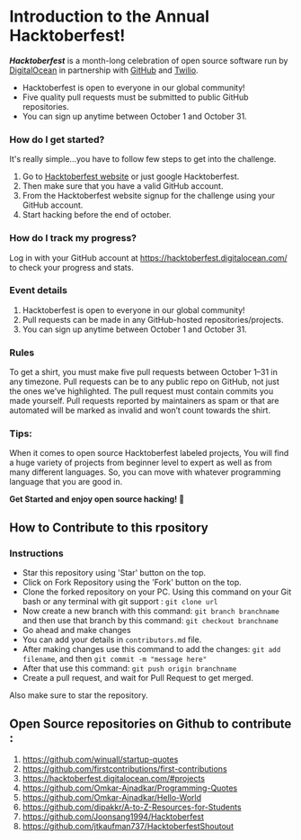 # Introduction to the Annual Hacktoberfest!

**_Hacktoberfest_** is a month-long celebration of open source software run by [DigitalOcean](https://www.digitalocean.com/) in partnership with [GitHub](https://github.com/) and [Twilio](https://www.twilio.com/).

- Hacktoberfest is open to everyone in our global community!
- Five quality pull requests must be submitted to public GitHub repositories.
- You can sign up anytime between October 1 and October 31.

### How do I get started?

It's really simple...you have to follow few steps to get into the challenge.

1. Go to [Hacktoberfest website](https://hacktoberfest.digitalocean.com/) or just google Hacktoberfest.
2. Then make sure that you have a valid GitHub account.
3. From the Hacktoberfest website signup for the challenge using your GitHub account.
4. Start hacking before the end of october.

### How do I track my progress?

Log in with your GitHub account at https://hacktoberfest.digitalocean.com/ to check your progress and stats.

### Event details

1. Hacktoberfest is open to everyone in our global community!
2. Pull requests can be made in any GitHub-hosted repositories/projects.
3. You can sign up anytime between October 1 and October 31.

### Rules

To get a shirt, you must make five pull requests between October 1–31 in any timezone. Pull requests can be to any public repo on GitHub, not just the ones we’ve highlighted. The pull request must contain commits you made yourself. Pull requests reported by maintainers as spam or that are automated will be marked as invalid and won’t count towards the shirt.

### Tips:

When it comes to open source Hacktoberfest labeled projects, You will find a huge variety of projects from beginner level to expert as well as from many different languages. So, you can move with whatever programming language that you are good in.

**Get Started and enjoy open source hacking! :tada:**

## How to Contribute to this rpository

### Instructions

- Star this repository using 'Star' button on the top.
- Click on Fork Repository using the 'Fork' button on the top.
- Clone the forked repository on your PC. Using this command on your Git bash or any terminal with git support : `git clone url`
- Now create a new branch with this command: `git branch branchname` and then use that branch by this command: `git checkout branchname`
- Go ahead and make changes
- You can add your details in `contributors.md` file.
- After making changes use this command to add the changes: `git add filename`, and then `git commit -m "message here"`
- After that use this command: `git push origin branchname`
- Create a pull request, and wait for Pull Request to get merged.

Also make sure to star the repository.

## Open Source repositories on Github to contribute :

1. https://github.com/winuall/startup-quotes
2. https://github.com/firstcontributions/first-contributions
3. https://hacktoberfest.digitalocean.com/#projects
4. https://github.com/Omkar-Ajnadkar/Programming-Quotes
5. https://github.com/Omkar-Ajnadkar/Hello-World
6. https://github.com/dipakkr/A-to-Z-Resources-for-Students
7. https://github.com/Joonsang1994/Hacktoberfest
8. https://github.com/jtkaufman737/HacktoberfestShoutout
